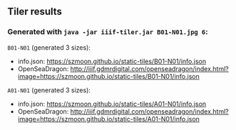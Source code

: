 ## Tiler results

### Generated with `java -jar iiif-tiler.jar B01-N01.jpg 6`:

`B01-N01` (generated 3 sizes):

- info.json: https://szmoon.github.io/static-tiles/B01-N01/info.json
- OpenSeaDragon: http://iiif.gdmrdigital.com/openseadragon/index.html?image=https://szmoon.github.io/static-tiles/B01-N01/info.json

`A01-N01` (generated 3 sizes):

- info.json: https://szmoon.github.io/static-tiles/A01-N01/info.json
- OpenSeaDragon: http://iiif.gdmrdigital.com/openseadragon/index.html?image=https://szmoon.github.io/static-tiles/A01-N01/info.json
